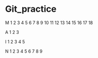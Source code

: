 # Git_practice



M 1 2 3 4 5 6 7 8 9 10 11 12 13 14 15 16 17 18

A 1 2 3

I 1 2 3 4 5

N 1 2 3 4 5 6 7 8 9
